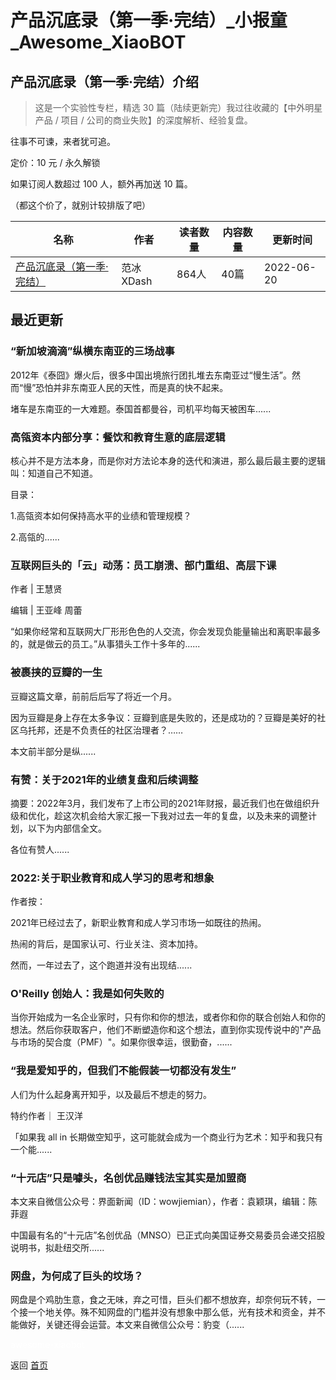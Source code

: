 # 产品沉底录（第一季·完结）_小报童_Awesome_XiaoBOT

## 产品沉底录（第一季·完结）介绍
> 这是一个实验性专栏，精选 30 篇（陆续更新完）我过往收藏的【中外明星产品 / 项目 / 公司的商业失败】的深度解析、经验复盘。    
    
往事不可谏，来者犹可追。    
    
定价：10 元 / 永久解锁    
    
如果订阅人数超过 100 人，额外再加送 10 篇。    
    
（都这个价了，就别计较排版了吧）  
  


|名称|作者|读者数量|内容数量|更新时间|
|---|---|---|---|---|
|[产品沉底录（第一季·完结）](https://xiaobot.net/p/pmsink?refer=0b133df9-27dc-423b-8101-639049001c13)|范冰XDash|864人|40篇|2022-06-20|

## 最近更新
### “新加坡滴滴”纵横东南亚的三场战事

2012年《泰囧》爆火后，很多中国出境旅行团扎堆去东南亚过“慢生活”。然而“慢”恐怕并非东南亚人民的天性，而是真的快不起来。

堵车是东南亚的一大难题。泰国首都曼谷，司机平均每天被困车......

### 高瓴资本内部分享：餐饮和教育生意的底层逻辑

核心并不是方法本身，而是你对方法论本身的迭代和演进，那么最后最主要的逻辑叫：知道自己不知道。

目录：

1.高瓴资本如何保持高水平的业绩和管理规模？

2.高瓴的......

### 互联网巨头的「云」动荡：员工崩溃、部门重组、高层下课

作者 | 王慧贤

编辑 | 王亚峰 周蕾

“如果你经常和互联网大厂形形色色的人交流，你会发现负能量输出和离职率最多的，就是做云的员工。”从事猎头工作十多年的......

### 被裹挟的豆瓣的一生

豆瓣这篇文章，前前后后写了将近一个月。

因为豆瓣是身上存在太多争议：豆瓣到底是失败的，还是成功的？豆瓣是美好的社区乌托邦，还是不负责任的社区治理者？……

本文前半部分是纵......

### 有赞：关于2021年的业绩复盘和后续调整

摘要：2022年3月，我们发布了上市公司的2021年财报，最近我们也在做组织升级和优化，趁这次机会给大家汇报一下我对过去一年的复盘，以及未来的调整计划，以下为内部信全文。

各位有赞人......

### 2022:关于职业教育和成人学习的思考和想象

作者按：

2021年已经过去了，新职业教育和成人学习市场一如既往的热闹。

热闹的背后，是国家认可、行业关注、资本加持。

然而，一年过去了，这个跑道并没有出现结......

### O'Reilly 创始人：我是如何失败的

当你开始成为一名企业家时，只有你和你的想法，或者你和你的联合创始人和你的想法。然后你获取客户，他们不断塑造你和这个想法，直到你实现传说中的"产品与市场的契合度（PMF）"。如果你很幸运，很勤奋，......

### “我是爱知乎的，但我们不能假装一切都没有发生”

人们为什么起身离开知乎，以及最后不想走的努力。

特约作者｜ 王汉洋

「如果我 all in 长期做空知乎，这可能就会成为一个商业行为艺术：知乎和我只有一个能......

### “十元店”只是噱头，名创优品赚钱法宝其实是加盟商

本文来自微信公众号：界面新闻（ID：wowjiemian），作者：袁颖琪，编辑：陈菲遐

中国最有名的“十元店”名创优品（MNSO）已正式向美国证券交易委员会递交招股说明书，拟赴纽交所......

### 网盘，为何成了巨头的坟场？

网盘是个鸡肋生意，食之无味，弃之可惜，巨头们都不想放弃，却奈何玩不转，一个接一个地关停。殊不知网盘的门槛并没有想象中那么低，光有技术和资金，并不能做好，关键还得会运营。本文来自微信公众号：豹变（......


<a href="https://github.com/Reno9527/awesome-xiaobot" style="color: white; text-decoration: none;">awesome-xiaobot</a>

返回 [首页](../README.md)
